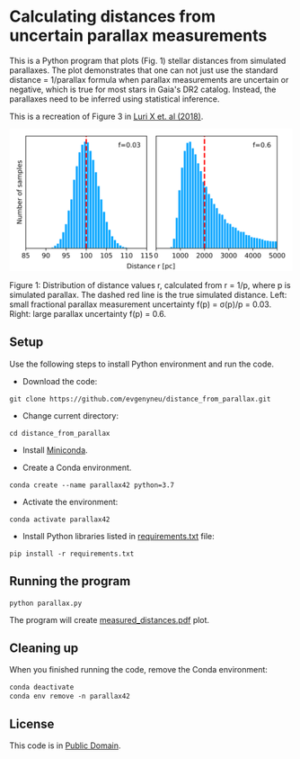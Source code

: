 # Calculating distances from uncertain parallax measurements

This is a Python program that plots (Fig. 1) stellar distances from simulated parallaxes. The plot demonstrates that one can not just use the standard distance = 1/parallax formula when parallax
measurements are uncertain or negative, which is true for most stars in Gaia's DR2 catalog. Instead, the parallaxes need to be inferred using statistical inference.

This is a recreation of Figure 3 in [Luri X et. al (2018)](https://arxiv.org/abs/1804.09376).

![Distances from simulated parallaxes](measured_distances.png)

Figure 1: Distribution of distance values r, calculated from r = 1/p, where p is simulated parallax. The dashed red line is the true simulated distance. Left: small fractional parallax measurement uncertainty f(p) = σ(p)/p = 0.03. Right: large parallax uncertainty f(p) = 0.6.


## Setup

Use the following steps to install Python environment and run the code.

* Download the code:

```
git clone https://github.com/evgenyneu/distance_from_parallax.git
```

* Change current directory:

```
cd distance_from_parallax
```

* Install [Miniconda](https://docs.conda.io/en/latest/miniconda.html).

* Create a Conda environment.

```
conda create --name parallax42 python=3.7
```

* Activate the environment:

```
conda activate parallax42
```

* Install Python libraries listed in [requirements.txt](requirements.txt) file:

```
pip install -r requirements.txt
```

## Running the program

```
python parallax.py
```

The program will create [measured_distances.pdf](measured_distances.pdf) plot.


## Cleaning up

When you finished running the code, remove the Conda environment:

```
conda deactivate
conda env remove -n parallax42
```

## License

This code is in [Public Domain](LICENSE).

